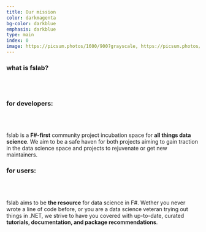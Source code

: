 ```yaml
---
title: Our mission
color: darkmagenta
bg-color: darkblue
emphasis: darkblue
type: main
index: 0
image: https://picsum.photos/1600/900?grayscale, https://picsum.photos/402?grayscale
---
```


### **what is fslab?** 

<br>
<br>

<!---C1-->

### **for developers**:

<br>
<br>

fslab is a **F#-first** community project incubation space for **all things data science**. We aim to be a safe haven for both projects aiming to gain traction in the data science space and projects to rejuvenate or get new maintainers.

<!---C2-->

### **for users**:

<br>
<br>

fslab aims to be **the resource** for data science in F#. Wether you never wrote a line of code before, or you are a data science veteran trying out things in .NET, we strive to have you covered with up-to-date, curated **tutorials, documentation, and package recommendations**.

<br>